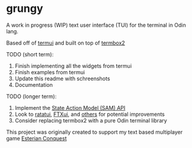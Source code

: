 # grungy
A work in progress (WIP) text user interface (TUI) for the terminal in Odin lang.

Based off of [termui](https://github.com/gizak/termui) and built on top of [termbox2](https://github.com/termbox/termbox2)

TODO (short term):
  1) Finish implementing all the widgets from termui
  2) Finish examples from termui
  3) Update this readme with schreenshots
  4) Documentation

TODO (longer term):
  1) Implement the [State Action Model (SAM) API](https://www.infoq.com/articles/no-more-mvc-frameworks/)
  2) Look to [ratatui](https://github.com/ratatui-org/ratatui), [FTXui](https://github.com/ArthurSonzogni/FTXUI), and [others](https://github.com/charmbracelet/bubbletea) for potential improvements
  3) Consider replacing termbox2 with a pure Odin terminal library

This project was originally created to support my text based multiplayer game [Esterian Conquest](https://github.com/greenm01/esterian-conquest) 
